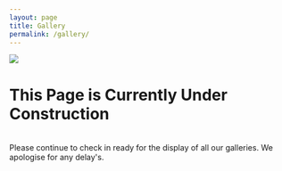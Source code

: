 ```yaml
---
layout: page
title: Gallery
permalink: /gallery/
---
```


<div class="header-bar">
  <div class="img_row"><img src="{{site.baseurl}}/assets/img/website_under_construction.jpg"></div>

</div>

<h1>This Page is Currently Under Construction</h1>
<br>
Please continue to check in ready for the display of all our galleries. We apologise for any delay's.